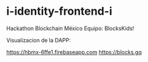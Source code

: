 # i-identity-frontend-i
Hackathon Blockchain México Equipo: BlocksKids!

Visualizacion de la DAPP:

https://hbmx-6ffe1.firebaseapp.com
https://blocks.gq
